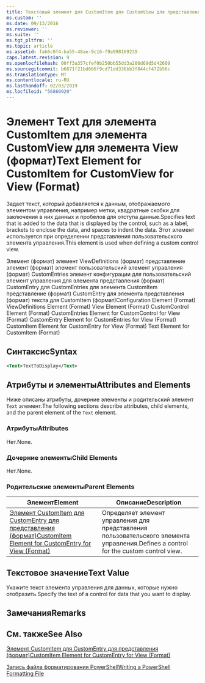 ```yaml
---
title: Текстовый элемент для CustomItem для CustomView для представления (формат) | Документация Майкрософт
ms.custom: ''
ms.date: 09/13/2016
ms.reviewer: ''
ms.suite: ''
ms.tgt_pltfrm: ''
ms.topic: article
ms.assetid: fab6c0f4-ba55-48ae-9c16-f9a998169239
caps.latest.revision: 9
ms.openlocfilehash: 00ff3a357cfef0b250bb55dd3a206d69d5d42609
ms.sourcegitcommit: b6871f21bd666f9cd71dd336bb3f844cf472b56c
ms.translationtype: MT
ms.contentlocale: ru-RU
ms.lasthandoff: 02/03/2019
ms.locfileid: "56860920"
---
```

# <a name="text-element-for-customitem-for-customview-for-view-format"></a><span data-ttu-id="6525f-102">Элемент Text для элемента CustomItem для элемента CustomView для элемента View (формат)</span><span class="sxs-lookup"><span data-stu-id="6525f-102">Text Element for CustomItem for CustomView for View (Format)</span></span>

<span data-ttu-id="6525f-103">Задает текст, который добавляется к данным, отображаемого элементом управления, например метки, квадратные скобки для заключения в них данных и пробелов для отступа данные.</span><span class="sxs-lookup"><span data-stu-id="6525f-103">Specifies text that is added to the data that is displayed by the control, such as a label, brackets to enclose the data, and spaces to indent the data.</span></span> <span data-ttu-id="6525f-104">Этот элемент используется при определении представления пользовательского элемента управления.</span><span class="sxs-lookup"><span data-stu-id="6525f-104">This element is used when defining a custom control view.</span></span>

<span data-ttu-id="6525f-105">Элемент (формат) элемент ViewDefinitions (формат) представление элемент (формат) элемент пользовательский элемент управления (формат) CustomEntries элемент конфигурации для пользовательский элемент управления для элемента представления (формат) CustomEntry для CustomEntries для элемента CustomItem представление (формат) CustomEntry для элемента представления (формат) текста для CustomItem (формат)</span><span class="sxs-lookup"><span data-stu-id="6525f-105">Configuration Element (Format) ViewDefinitions Element (Format) View Element (Format) CustomControl Element (Format) CustomEntries Element for CustomControl for View (Format) CustomEntry Element for CustomEntries for View (Format) CustomItem Element for CustomEntry for View (Format) Text Element for CustomItem (Format)</span></span>

## <a name="syntax"></a><span data-ttu-id="6525f-106">Синтаксис</span><span class="sxs-lookup"><span data-stu-id="6525f-106">Syntax</span></span>

```xml
<Text>TextToDisplay</Text>
```

## <a name="attributes-and-elements"></a><span data-ttu-id="6525f-107">Атрибуты и элементы</span><span class="sxs-lookup"><span data-stu-id="6525f-107">Attributes and Elements</span></span>

<span data-ttu-id="6525f-108">Ниже описаны атрибуты, дочерние элементы и родительский элемент `Text` элемент.</span><span class="sxs-lookup"><span data-stu-id="6525f-108">The following sections describe attributes, child elements, and the parent element of the `Text` element.</span></span>

### <a name="attributes"></a><span data-ttu-id="6525f-109">Атрибуты</span><span class="sxs-lookup"><span data-stu-id="6525f-109">Attributes</span></span>

<span data-ttu-id="6525f-110">Нет.</span><span class="sxs-lookup"><span data-stu-id="6525f-110">None.</span></span>

### <a name="child-elements"></a><span data-ttu-id="6525f-111">Дочерние элементы</span><span class="sxs-lookup"><span data-stu-id="6525f-111">Child Elements</span></span>

<span data-ttu-id="6525f-112">Нет.</span><span class="sxs-lookup"><span data-stu-id="6525f-112">None.</span></span>

### <a name="parent-elements"></a><span data-ttu-id="6525f-113">Родительские элементы</span><span class="sxs-lookup"><span data-stu-id="6525f-113">Parent Elements</span></span>

|<span data-ttu-id="6525f-114">Элемент</span><span class="sxs-lookup"><span data-stu-id="6525f-114">Element</span></span>|<span data-ttu-id="6525f-115">Описание</span><span class="sxs-lookup"><span data-stu-id="6525f-115">Description</span></span>|
|-------------|-----------------|
|[<span data-ttu-id="6525f-116">Элемент CustomItem для CustomEntry для представления (формат)</span><span class="sxs-lookup"><span data-stu-id="6525f-116">CustomItem Element for CustomEntry for View (Format)</span></span>](./customitem-element-for-customentry-for-customcontrol-for-view-format.md)|<span data-ttu-id="6525f-117">Определяет элемент управления для представления пользовательского элемента управления.</span><span class="sxs-lookup"><span data-stu-id="6525f-117">Defines a control for the custom control view.</span></span>|

## <a name="text-value"></a><span data-ttu-id="6525f-118">Текстовое значение</span><span class="sxs-lookup"><span data-stu-id="6525f-118">Text Value</span></span>

<span data-ttu-id="6525f-119">Укажите текст элемента управления для данных, которые нужно отобразить.</span><span class="sxs-lookup"><span data-stu-id="6525f-119">Specify the text of a control for data that you want to display.</span></span>

## <a name="remarks"></a><span data-ttu-id="6525f-120">Замечания</span><span class="sxs-lookup"><span data-stu-id="6525f-120">Remarks</span></span>

## <a name="see-also"></a><span data-ttu-id="6525f-121">См. также</span><span class="sxs-lookup"><span data-stu-id="6525f-121">See Also</span></span>

[<span data-ttu-id="6525f-122">Элемент CustomItem для CustomEntry для представления (формат)</span><span class="sxs-lookup"><span data-stu-id="6525f-122">CustomItem Element for CustomEntry for View (Format)</span></span>](./customitem-element-for-customentry-for-customcontrol-for-view-format.md)

[<span data-ttu-id="6525f-123">Запись файла форматирования PowerShell</span><span class="sxs-lookup"><span data-stu-id="6525f-123">Writing a PowerShell Formatting File</span></span>](./writing-a-powershell-formatting-file.md)
